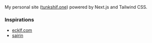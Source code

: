 My personal site ([tunkshif.one](https://www.tunkshif.one)) powered by Next.js and Tailwind CSS.

### Inspirations

- [ecklf.com](https://ecklf.com/)
- [sairin](https://github.com/djyde/sairin)
